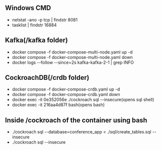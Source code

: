 ## Windows CMD
- netstat -ano -p tcp | findstr 8081
- tasklist | findstr 16884

## Kafka(/kafka folder)
- docker compose -f docker-compose-multi-node.yaml up -d
- docker compose -f docker-compose-multi-node.yaml down
- docker logs --follow --since=2s kafka-kafka-2-1 | grep INFO

## CockroachDB(/crdb folder)
- docker compose -f docker-compose-crdb.yaml up -d
- docker compose -f docker-compose-crdb.yaml down
- docker exec -it 0e352056e ./cockroach sql --insecure(opens sql shell)
- docker exec -it  216aa4d87f bash(opens bash)

## Inside /cockroach of the container using bash
- ./cockroach sql --database=conference_app < ./sql/create_tables.sql  --insecure
- ./cockroach sql --insecure